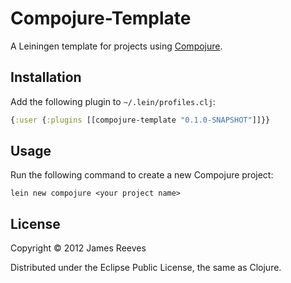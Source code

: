 # Compojure-Template

A Leiningen template for projects using [Compojure][1].

[1]: http://compojure.org

## Installation

Add the following plugin to `~/.lein/profiles.clj`:

```clojure
{:user {:plugins [[compojure-template "0.1.0-SNAPSHOT"]]}}
```

## Usage

Run the following command to create a new Compojure project:

    lein new compojure <your project name>

## License

Copyright © 2012 James Reeves

Distributed under the Eclipse Public License, the same as Clojure.
